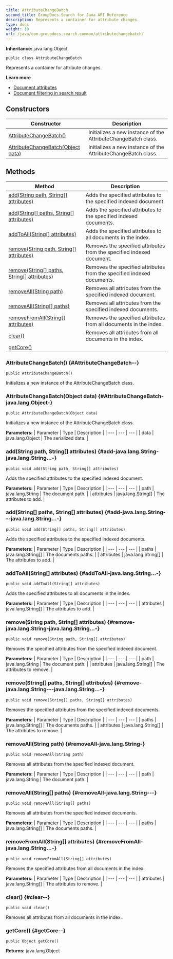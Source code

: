 ```yaml
---
title: AttributeChangeBatch
second_title: GroupDocs.Search for Java API Reference
description: Represents a container for attribute changes.
type: docs
weight: 10
url: /java/com.groupdocs.search.common/attributechangebatch/
---
```

**Inheritance:**
java.lang.Object
```
public class AttributeChangeBatch
```

Represents a container for attribute changes.

**Learn more**

 *  [Document attributes][]
 *  [Document filtering in search result][]


[Document attributes]: https://docs.groupdocs.com/display/searchjava/Document+attributes
[Document filtering in search result]: https://docs.groupdocs.com/display/searchjava/Document+filtering+in+search+result
## Constructors

| Constructor | Description |
| --- | --- |
| [AttributeChangeBatch()](#AttributeChangeBatch--) | Initializes a new instance of the  AttributeChangeBatch  class. |
| [AttributeChangeBatch(Object data)](#AttributeChangeBatch-java.lang.Object-) | Initializes a new instance of the  AttributeChangeBatch  class. |
## Methods

| Method | Description |
| --- | --- |
| [add(String path, String[] attributes)](#add-java.lang.String-java.lang.String...-) | Adds the specified attributes to the specified indexed document. |
| [add(String[] paths, String[] attributes)](#add-java.lang.String---java.lang.String...-) | Adds the specified attributes to the specified indexed documents. |
| [addToAll(String[] attributes)](#addToAll-java.lang.String...-) | Adds the specified attributes to all documents in the index. |
| [remove(String path, String[] attributes)](#remove-java.lang.String-java.lang.String...-) | Removes the specified attributes from the specified indexed document. |
| [remove(String[] paths, String[] attributes)](#remove-java.lang.String---java.lang.String...-) | Removes the specified attributes from the specified indexed documents. |
| [removeAll(String path)](#removeAll-java.lang.String-) | Removes all attributes from the specified indexed document. |
| [removeAll(String[] paths)](#removeAll-java.lang.String---) | Removes all attributes from the specified indexed documents. |
| [removeFromAll(String[] attributes)](#removeFromAll-java.lang.String...-) | Removes the specified attributes from all documents in the index. |
| [clear()](#clear--) | Removes all attributes from all documents in the index. |
| [getCore()](#getCore--) |  |
### AttributeChangeBatch() {#AttributeChangeBatch--}
```
public AttributeChangeBatch()
```


Initializes a new instance of the  AttributeChangeBatch  class.

### AttributeChangeBatch(Object data) {#AttributeChangeBatch-java.lang.Object-}
```
public AttributeChangeBatch(Object data)
```


Initializes a new instance of the  AttributeChangeBatch  class.

**Parameters:**
| Parameter | Type | Description |
| --- | --- | --- |
| data | java.lang.Object | The serialized data. |

### add(String path, String[] attributes) {#add-java.lang.String-java.lang.String...-}
```
public void add(String path, String[] attributes)
```


Adds the specified attributes to the specified indexed document.

**Parameters:**
| Parameter | Type | Description |
| --- | --- | --- |
| path | java.lang.String | The document path. |
| attributes | java.lang.String[] | The attributes to add. |

### add(String[] paths, String[] attributes) {#add-java.lang.String---java.lang.String...-}
```
public void add(String[] paths, String[] attributes)
```


Adds the specified attributes to the specified indexed documents.

**Parameters:**
| Parameter | Type | Description |
| --- | --- | --- |
| paths | java.lang.String[] | The documents paths. |
| attributes | java.lang.String[] | The attributes to add. |

### addToAll(String[] attributes) {#addToAll-java.lang.String...-}
```
public void addToAll(String[] attributes)
```


Adds the specified attributes to all documents in the index.

**Parameters:**
| Parameter | Type | Description |
| --- | --- | --- |
| attributes | java.lang.String[] | The attributes to add. |

### remove(String path, String[] attributes) {#remove-java.lang.String-java.lang.String...-}
```
public void remove(String path, String[] attributes)
```


Removes the specified attributes from the specified indexed document.

**Parameters:**
| Parameter | Type | Description |
| --- | --- | --- |
| path | java.lang.String | The document path. |
| attributes | java.lang.String[] | The attributes to remove. |

### remove(String[] paths, String[] attributes) {#remove-java.lang.String---java.lang.String...-}
```
public void remove(String[] paths, String[] attributes)
```


Removes the specified attributes from the specified indexed documents.

**Parameters:**
| Parameter | Type | Description |
| --- | --- | --- |
| paths | java.lang.String[] | The documents paths. |
| attributes | java.lang.String[] | The attributes to remove. |

### removeAll(String path) {#removeAll-java.lang.String-}
```
public void removeAll(String path)
```


Removes all attributes from the specified indexed document.

**Parameters:**
| Parameter | Type | Description |
| --- | --- | --- |
| path | java.lang.String | The document path. |

### removeAll(String[] paths) {#removeAll-java.lang.String---}
```
public void removeAll(String[] paths)
```


Removes all attributes from the specified indexed documents.

**Parameters:**
| Parameter | Type | Description |
| --- | --- | --- |
| paths | java.lang.String[] | The documents paths. |

### removeFromAll(String[] attributes) {#removeFromAll-java.lang.String...-}
```
public void removeFromAll(String[] attributes)
```


Removes the specified attributes from all documents in the index.

**Parameters:**
| Parameter | Type | Description |
| --- | --- | --- |
| attributes | java.lang.String[] | The attributes to remove. |

### clear() {#clear--}
```
public void clear()
```


Removes all attributes from all documents in the index.

### getCore() {#getCore--}
```
public Object getCore()
```




**Returns:**
java.lang.Object
